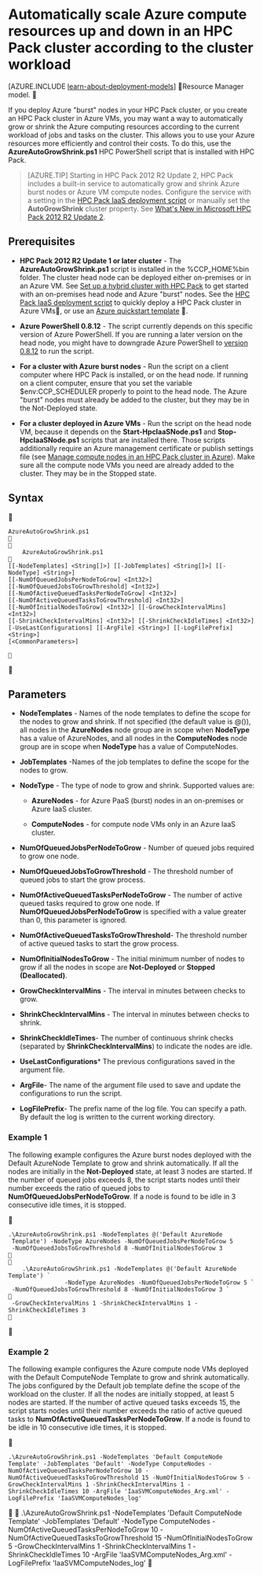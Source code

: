 <properties
 pageTitle="Autoscale compute resources in HPC cluster | Azure"
 description="Learn about ways to automatically grow and shrink compute resources in an HPC Pack cluster in Azure"
 services="virtual-machines"
 documentationCenter=""
 authors="dlepow"
 manager="timlt"
 editor=""
 tags="azure-service-management,hpc-pack"/>
<tags
	ms.service="virtual-machines"
	ms.date="01/07/2016"
	wacn.date=""/>

# Automatically scale Azure compute resources up and down in an HPC Pack cluster according to the cluster workload

[AZURE.INCLUDE [learn-about-deployment-models](../includes/learn-about-deployment-models-classic-include.md)]  Resource Manager model. 


If you deploy Azure "burst" nodes in your HPC Pack cluster, or you
create an HPC Pack cluster in Azure VMs, you may want a way to
automatically grow or shrink the Azure computing resources according to
the current workload of jobs and tasks on the cluster. This allows you
to use your Azure resources more efficiently and control their costs.
To do this, use the
**AzureAutoGrowShrink.ps1** HPC PowerShell script that is installed with
HPC Pack.

>[AZURE.TIP] Starting in HPC Pack 2012 R2 Update 2, HPC Pack includes a built-in
service to automatically grow and shrink Azure burst nodes or
Azure VM compute nodes. Configure the service with a setting in the [HPC
Pack IaaS deployment script](/documentation/articles/virtual-machines-hpcpack-cluster-powershell-script) or manually set the **AutoGrowShrink** cluster
property. See [What's New in Microsoft HPC Pack 2012 R2 Update
2](https://technet.microsoft.com/zh-cn/library/mt269417.aspx).

## Prerequisites

* **HPC Pack 2012 R2 Update 1 or later cluster** - The **AzureAutoGrowShrink.ps1** script is installed in the %CCP_HOME%bin folder. The cluster head node can be deployed either on-premises or in an Azure VM. See [Set up a hybrid cluster with HPC Pack](/documentation/articles/cloud-services-setup-hybrid-hpcpack-cluster) to get started with an on-premises head node and Azure "burst" nodes. See the [HPC Pack IaaS deployment script](/documentation/articles/virtual-machines-hpcpack-cluster-powershell-script) to quickly deploy a HPC Pack cluster in Azure VMs, or use an [Azure quickstart template](https://azure.microsoft.com/documentation/templates/create-hpc-cluster/) .

* **Azure PowerShell 0.8.12** - The script currently depends on this specific version of Azure PowerShell. If you are running a later version on the head node, you might have to downgrade Azure PowerShell to [version 0.8.12](http://az412849.vo.msecnd.net/downloads03/azure-powershell.0.8.12.msi) to run the script. 

* **For a cluster with Azure burst nodes** - Run the script on a client computer where HPC Pack is installed, or on the head node. If running on a client computer, ensure that you set the variable $env:CCP_SCHEDULER properly to point to the head node. The Azure "burst" nodes must already be added to the cluster, but they may be in the Not-Deployed state.


* **For a cluster deployed in Azure VMs** - Run the script on the head node VM, because it depends on the **Start-HpcIaaSNode.ps1** and **Stop-HpcIaaSNode.ps1** scripts that are installed there. Those scripts additionally require an Azure management certificate or publish settings file (see [Manage compute nodes in an HPC Pack cluster in Azure](/documentation/articles/virtual-machines-hpcpack-cluster-node-manage)). Make sure all the compute node VMs you need are already added to the cluster. They may be in the Stopped state.

## Syntax


```
AzureAutoGrowShrink.ps1


	AzureAutoGrowShrink.ps1

[[-NodeTemplates] <String[]>] [[-JobTemplates] <String[]>] [[-NodeType] <String>]
[[-NumOfQueuedJobsPerNodeToGrow] <Int32>]
[[-NumOfQueuedJobsToGrowThreshold] <Int32>]
[[-NumOfActiveQueuedTasksPerNodeToGrow] <Int32>]
[[-NumOfActiveQueuedTasksToGrowThreshold] <Int32>]
[[-NumOfInitialNodesToGrow] <Int32>] [[-GrowCheckIntervalMins] <Int32>]
[[-ShrinkCheckIntervalMins] <Int32>] [[-ShrinkCheckIdleTimes] <Int32>]
[-UseLastConfigurations] [[-ArgFile] <String>] [[-LogFilePrefix] <String>]
[<CommonParameters>]


```

## Parameters

 * **NodeTemplates** - Names of the node templates to define the scope for the nodes to grow and shrink. If not specified (the default value is @()), all nodes in the **AzureNodes** node group are in scope when **NodeType** has a value of AzureNodes, and all nodes in the **ComputeNodes** node group are in scope when **NodeType** has a value of ComputeNodes.

 * **JobTemplates** -Names of the job templates to define the scope for the nodes to grow.

 * **NodeType** - The type of node  to grow and shrink. Supported values are:

     * **AzureNodes** - for Azure PaaS (burst) nodes in an on-premises or Azure IaaS cluster.

     * **ComputeNodes** - for compute node VMs only in an Azure IaaS cluster.

* **NumOfQueuedJobsPerNodeToGrow** - Number of queued jobs required to grow one node.

* **NumOfQueuedJobsToGrowThreshold** - The threshold number of queued jobs to start the grow process.

* **NumOfActiveQueuedTasksPerNodeToGrow** - The number of active queued tasks required to grow one node. If **NumOfQueuedJobsPerNodeToGrow** is specified with a value greater than 0, this parameter is ignored.

* **NumOfActiveQueuedTasksToGrowThreshold**- The threshold number of active queued tasks to start the grow process.

* **NumOfInitialNodesToGrow** - The initial minimum number of nodes to grow if all the nodes in scope are **Not-Deployed** or **Stopped (Deallocated)**.

* **GrowCheckIntervalMins** - The interval in minutes between checks to grow.

* **ShrinkCheckIntervalMins** - The interval in minutes between checks to shrink.

* **ShrinkCheckIdleTimes**- The number of continuous shrink checks (separated by **ShrinkCheckIntervalMins**) to indicate the nodes are idle.

* **UseLastConfigurations*** The previous configurations saved in the argument file.

* **ArgFile**- The name of the argument file used to save and update the configurations to run the script.

* **LogFilePrefix**- The prefix name of the log file. You can specify a path. By default the log is written to the current working directory.

### Example 1

The following example configures the Azure burst nodes deployed with the
Default AzureNode Template to grow and shrink automatically. If all the
nodes are initially in the **Not-Deployed** state, at least 3 nodes are
started. If the number of queued jobs exceeds 8, the script starts nodes
until their number exceeds the ratio of queued jobs to
**NumOfQueuedJobsPerNodeToGrow**. If a node is found to be idle in 3
consecutive idle times, it is stopped.


```
.\AzureAutoGrowShrink.ps1 -NodeTemplates @('Default AzureNode
 Template') -NodeType AzureNodes -NumOfQueuedJobsPerNodeToGrow 5
 -NumOfQueuedJobsToGrowThreshold 8 -NumOfInitialNodesToGrow 3


	.\AzureAutoGrowShrink.ps1 -NodeTemplates @('Default AzureNode Template') `
				-NodeType AzureNodes -NumOfQueuedJobsPerNodeToGrow 5 `
 -NumOfQueuedJobsToGrowThreshold 8 -NumOfInitialNodesToGrow 3 `

 -GrowCheckIntervalMins 1 -ShrinkCheckIntervalMins 1 -ShrinkCheckIdleTimes 3

```


### Example 2

The following example configures the Azure compute node VMs deployed
with the Default ComputeNode Template to grow and shrink automatically.
The jobs configured by the Default job template define the scope of the
workload on the cluster. If all the nodes are initially stopped, at
least 5 nodes are started. If the number of active queued tasks exceeds
15, the script starts nodes until their number exceeds the ratio of
active queued tasks to **NumOfActiveQueuedTasksPerNodeToGrow**. If a
node is found to be idle in 10 consecutive idle times, it is stopped.


```
.\AzureAutoGrowShrink.ps1 -NodeTemplates 'Default ComputeNode Template' -JobTemplates 'Default' -NodeType ComputeNodes -NumOfActiveQueuedTasksPerNodeToGrow 10 -NumOfActiveQueuedTasksToGrowThreshold 15 -NumOfInitialNodesToGrow 5 -GrowCheckIntervalMins 1 -ShrinkCheckIntervalMins 1 -ShrinkCheckIdleTimes 10 -ArgFile 'IaaSVMComputeNodes_Arg.xml' -LogFilePrefix 'IaaSVMComputeNodes_log'
```


	.\AzureAutoGrowShrink.ps1 -NodeTemplates 'Default ComputeNode Template' -JobTemplates 'Default' -NodeType ComputeNodes -NumOfActiveQueuedTasksPerNodeToGrow 10 -NumOfActiveQueuedTasksToGrowThreshold 15 -NumOfInitialNodesToGrow 5 -GrowCheckIntervalMins 1 -ShrinkCheckIntervalMins 1 -ShrinkCheckIdleTimes 10 -ArgFile 'IaaSVMComputeNodes_Arg.xml' -LogFilePrefix 'IaaSVMComputeNodes_log'

